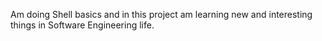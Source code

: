 Am doing Shell basics and in this project am learning new and interesting things in Software Engineering life.

